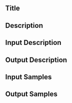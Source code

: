 ## Title

## Description


## Input Description


## Output Description


## Input Samples


## Output Samples

